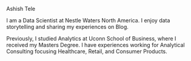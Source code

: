 Ashish Tele

I am a Data Scientist at Nestle Waters North America. I enjoy data storytelling and 
sharing my experiences on Blog.

Previously, I studied Analytics at Uconn School of Business, where I received my Masters 
Degree. I have experiences working for Analytical Consulting focusing Healthcare, Retail, and
Consumer Products.
